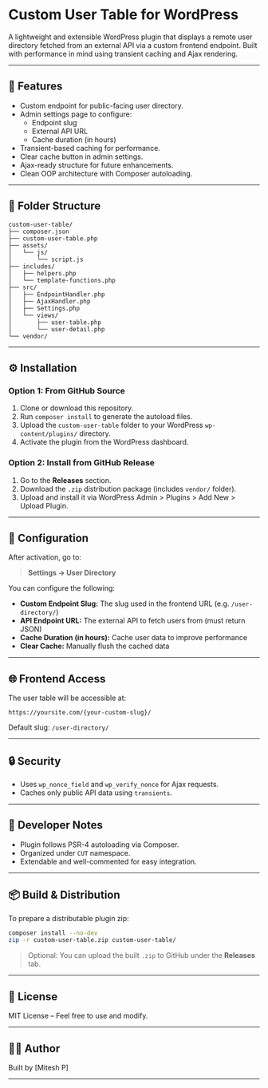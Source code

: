 # Custom User Table for WordPress

A lightweight and extensible WordPress plugin that displays a remote user directory fetched from an external API via a custom frontend endpoint. Built with performance in mind using transient caching and Ajax rendering.

---

## 🚀 Features

- Custom endpoint for public-facing user directory.
- Admin settings page to configure:
  - Endpoint slug
  - External API URL
  - Cache duration (in hours)
- Transient-based caching for performance.
- Clear cache button in admin settings.
- Ajax-ready structure for future enhancements.
- Clean OOP architecture with Composer autoloading.

---

## 📁 Folder Structure

```
custom-user-table/
├── composer.json
├── custom-user-table.php
├── assets/
│   └── js/
│       └── script.js
├── includes/
│   ├── helpers.php
│   └── template-functions.php
├── src/
│   ├── EndpointHandler.php
│   ├── AjaxHandler.php
│   ├── Settings.php
│   └── views/
│       ├── user-table.php
│       └── user-detail.php
└── vendor/
```

---

## ⚙️ Installation

### Option 1: From GitHub Source

1. Clone or download this repository.
2. Run `composer install` to generate the autoload files.
3. Upload the `custom-user-table` folder to your WordPress `wp-content/plugins/` directory.
4. Activate the plugin from the WordPress dashboard.

### Option 2: Install from GitHub Release

1. Go to the **Releases** section.
2. Download the `.zip` distribution package (includes `vendor/` folder).
3. Upload and install it via WordPress Admin > Plugins > Add New > Upload Plugin.

---

## 🔧 Configuration

After activation, go to:

> **Settings → User Directory**

You can configure the following:

- **Custom Endpoint Slug:** The slug used in the frontend URL (e.g. `/user-directory/`)
- **API Endpoint URL:** The external API to fetch users from (must return JSON)
- **Cache Duration (in hours):** Cache user data to improve performance
- **Clear Cache:** Manually flush the cached data

---

## 🌐 Frontend Access

The user table will be accessible at:

```
https://yoursite.com/{your-custom-slug}/
```

Default slug: `/user-directory/`

---

## 🔒 Security

- Uses `wp_nonce_field` and `wp_verify_nonce` for Ajax requests.
- Caches only public API data using `transients`.

---

## 🧱 Developer Notes

- Plugin follows PSR-4 autoloading via Composer.
- Organized under `CUT` namespace.
- Extendable and well-commented for easy integration.

---

## 📦 Build & Distribution

To prepare a distributable plugin zip:

```bash
composer install --no-dev
zip -r custom-user-table.zip custom-user-table/
```

> Optional: You can upload the built `.zip` to GitHub under the **Releases** tab.

---

## 📄 License

MIT License – Feel free to use and modify.

---

## 👨‍💻 Author

Built by [Mitesh P]

---
